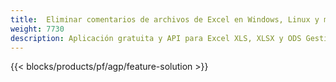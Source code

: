 ```yaml
---
title:  Eliminar comentarios de archivos de Excel en Windows, Linux y macOS
weight: 7730
description: Aplicación gratuita y API para Excel XLS, XLSX y ODS Gestión de anotaciones y comentarios
---
```

{{< blocks/products/pf/agp/feature-solution >}} 

